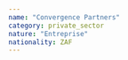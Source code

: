 ```yaml
---
name: "Convergence Partners"
category: private_sector
nature: "Entreprise"
nationality: ZAF
---
```

    